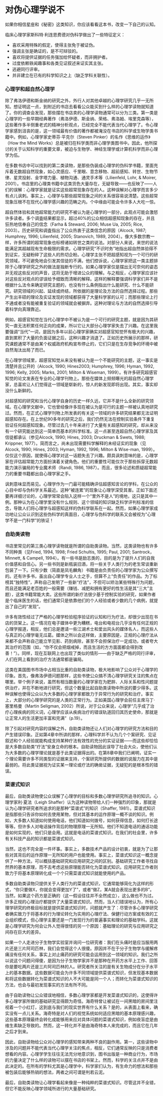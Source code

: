 # 对伪心理学说不

如果你相信星座和《秘密》这类知识，你应该看看这本书，改变一下自己的认知。

临床心理学家斯科特·利连恩费德对伪科学做出了一些特征定义：

* 喜欢采用特殊的假定，使得主张免于被证伪。
* 强调主张是确证的，是不可辩驳的。
* 喜欢将提供证据的任务强加给怀疑者，而非拥护者。
* 过度依赖轶闻趣事和各类见证叙述来证实其主张。
* 逃避同行评审。
* 并非建立在已有的科学知识之上（缺乏学科关联性）。

### 心理学和超自然心理学

除了弗洛伊德和斯金纳的研究之外，外行人对其他卓越的心理学研究几乎一无所知。想证明这一点，到附近的书店去看看公众能买到什么样的心理学读物就知道了。你的调查会发现，那些摆在书店卖的心理学读物通常可以分为三类。第一类是心理学的一些早期经典著作（弗洛伊德、斯金纳、荣格、弗洛姆、埃里克森等），这些著作多半侧重老式的精神分析观点，已经完全不能代表当代心理学了。令心理学家感到沮丧的是，这一领域最有价值的著作都被淹没在书店的科学或生物学类书籍中。例如，心理学家史蒂芬·平克尔（Steven Pinker）的名作《思维的运作》（How the Mind Works）总是被归在科学类而非心理学类图书中。因此，他所探讨的关于认知科学的重要文章，被迫与生物学、神经生理学或计算机科学而非心理学为伍。

在多数书店中可以找到的第二类读物，是那些伪装成心理学的伪科学书籍，里面充斥着无数超自然现象，如心灵感应、千里眼、意念移物、超前感知、转世、生物节律、星灵投射、金字塔力量、植物沟通、通灵手术等（Lilienfeld, Lohr, & Moirer, 2001）。书店里的心理类书籍中这类货色大量存在，无疑导致——也反映了——人们的误解：心理学家就是证实这些超常现象存在的人。这种误解对心理学而言多少有点儿讽刺。事实上，心理学与那些超常现象之间的关系很容易说清楚。这些超常现象压根不在现代心理学感兴趣的范畴之内。个中缘由可能会令许多人大吃一惊。

超自然体验和其他超常能力的研究不被认为是心理学的一部分，此观点可能会激怒许多读者。多个调査结果都显示，超过40%的公众相信超感知现象的存在，并且狂热地信奉自己的信念（Farha & Steward, 2006; Muse Ua, 2005; Rice, 2003）。历史研究和调査指出了公众热衷于这类信念的原因（Alcock, 1987; Humphrey, 1996; Lilienfeld, 2005; Stanovich, 1989, 2004）。像大多数宗教一样，许多所谓的超常现象也标榜诸如转世之类的说法。对部分人来说，来世的说法能满足其超越现有生命极限的需求。心理学研究“不识时务”地指出超自然体验得不到证实，无疑粉碎了这些人的热切企盼。心理学主张不把超感知视为一个可行的研究领域，不可避免地会引发其信徒的不满，他们控诉说，心理学家把这一类主题排除于心理学研究之外的做法是独断专行的。如果心理学家仅是摆出无可奈何的姿态并无视这些反对的声音，这将无助于增进公众的理解。与之相反，心理学家应该针对这些反对观点的谬误给予细致而清晰的解释。这样的解释要强调科学家们并不是根据什么法令来确定研究主题的，也没有什么条例指出什么能研究、什么不能研究。研究领域的兴起、延续或终结，所依据的是理论及方法的自然选择过程。那些产生出丰硕的理论及实证发现的领域都获得了大量科学家的认可；而那些理论上行不通或者没有能被重复验证的领域就会被摒弃。这种对理论与方法的自然选择引导着科学向真理靠近。

例如，超感官知觉在当代心理学中不被认为是一个可行的研究主题，就是因为其研究一直无法积累任何正向的成果，所以它让大部分心理学家失去了兴趣。在这里我要强调“当代”一词，是因为多年以前心理学家确实对超感官知觉怀有极大的兴趣，直到累积了大量的负面证据之后，这种兴趣才消退了。正如历史所展示的那样，研究课题通常不是由某个权威政府机构宣布停止的，它们只是在生存竞争的环境中被自然淘汰出局了而已。

在心理学领域里，超感官知觉从来没有被认为是一个不能研究的主题，这一事实是清楚并且公开的（Alcock, 1990; Hines2003; Humphrey, 1996; Hyman, 1992, 1996; Kelly, 2005; Marks, 2001; Milton & Wiseman, 1999）。有许多研究超感官知觉的论文发表在专业的心理学刊物上。那些在媒体上频频曝光的超自然心理学家，总喜欢让人们觉得这一领域是崭新的，惊人的新发现即将出现。其实，事实却没什么新鲜的。

对超感知的研究和当代心理学自身的历史一样久远，它并不是什么全新的研究领域。在心理学文献中，它也曾经像许多现在被认为是可行的主题一样被认真地研究过。然而，在正式心理学刊物上所发表的有关这一领域的许多研究结果都无法证明超感知存在。在上世纪90多年的研究之后，我们仍然无法在控制实验条件下重复验证任何超感知现象。尽管过去几十年来进行了大量有关超感知的研究，却从来没有一个研究能达到这一简单而基本的科学标准。这一点甚至连超自然心理学家及其信徒都承认（参见Alcock, 1990; Hines, 2003; Druckman & Swets, 1988; Krippner, 1977）。简而言之，尚未出现需要科学解释的未经证实的现象（见Alcock, 1990; Hines, 2003; Hyman, 1992, 1996; Milton & Wise-man, 1999）。仅仅这个原因，就使得心理学对这一话题失去了兴趣。颇具讽刺意味的是，心理学家在评估超常能力方面扮演着关键角色。他们的重要性可能仅次于那些拆穿无数超能力演示骗局的专业魔术师（Randi, 1986, 1987）。而且，很多论述和质疑超常能力的重要书籍都出自心理学家之手。

讽刺意味显而易见。心理学作为一门最可能精确评估超感知言论的学科，在公众的心目中却与伪科学关系最近。这种“被连累”的现象让心理学深受其害。正如下面还要再详细讨论的，心理学常常会陷入这样一个“里外不是人”的境地，这只是其中一例。那种认为在心理学里没有什么规则、这个领域的知识缺乏科学评判标准的信念，导致人们将心理学与超感知这样的伪科学联系在一起。然而，如果心理学家成功地让公众认识到这些伪科学的真面目，心理学与伪科学的联系又会被视为“心理学不是一门科学”的铁证！

### 自助类读物

书店里常见的第三类心理学读物就是所谓的自助类读物。当然，这类读物也有许多不同种类（见Fried, 1994, 1998; Fried Schultis, 1995; Paul, 2001; Santrock，Minnett, & Campell, 1994）。有一些书是励志类的，目的是为了提升人们的自我价值感和自信心。另一些书则是新瓶装旧酒，将一些关于人类行为的老生常谈重新包装了一下。只有少数（简直是凤毛麟角）书籍是由负责任的心理学家为公众撰写的。还有许多书，虽出自心理学专业人士之手，但算不上“负责任”的作品。为了标榜其“独特性”，声称自己发明了一些新“疗法”，不但可以矫治某些特殊行为问题，而且还能满足老百姓的一般需要（赚钱、减肥和拥有更好的性生活是其“三大”主题），这类书籍常能大卖。这些所谓的新疗法很少基于控制实验的研究，如果作者是个临床医生的话，他们通常只是依靠他们的个人经验或者少数的几个病例，就提出了自己的“发现”。

许多有效性经过了严格的心理学检验程序验证的认知和行为疗法，却很少出现在书店的货架上。这一情况在电子媒体中更为糟糕，电台和电视台几乎没有任何正规的心理学报道，相反，他们总是邀请一些江湖术士和爱出风头的媒体名人，而这些人与真正的心理学毫无瓜葛。媒体之所以会这样做，主要原因是，正规的心理疗法从来都不会声称自己能立竿见影、药到病除，甚至不会担保治疗一定成功，或者夸大其治疗的范围（如，“你不仅会把烟戒掉，而且生活的方方面面都会得到改善！”）。同样，现在互联网上也出现了类似的情形——由于缺乏严格的同行评审，人们在网上看到的治疗方法通常都是骗局。

这类在美国图书市场中占相当比重的自助类读物，极大地影响了公众对于心理学的印象。首先，像弗洛伊德问题那样，这些书使公众搞不清心理学研究关注的焦点在哪里。举个例子来说，虽然有相当数量的心理学家在为肥胖、人际关系和性问题提供治疗，并在不断地进行研究，但这个数量比起自助类读物中所说的要少得多。这种误解也使得公众以为大多数的心理学家都致力于异常行为的研究和治疗。事实上，大部分的心理学研究的是人类的正常行为。正如美国心理学会前任主席马丁·塞里格曼（Martin Seligman, 2002）所说，对于公众来说，心理学“几乎成了治疗心理疾病的同义词，心理学应该从疾病治疗的错误轨道回归其历史使命，那就是让正常人的生活更加丰富和完满”（p.19）。

除了引起对研究内容的误解之外，自助类读物还让人们对心理学的研究方法和目的产生错误印象。正如第4章中所讲的那样，心理科学并不认为几个个案研究、见证叙述和个人经验就能构成支持某种疗法有效性的充分的实证证据——而这些却恰恰是大多数自助类“疗法”安身立命的根本。自助读物因此误导了社会大众，使他们认为大多数的心理学理论就是基于此类证据得出的。在第8章中我们已阐明，证实一个理论需要许多不同类型的证据来支持，个案研究所提供的数据的说服力在其中是最弱的。将此类证据视为证实某一理论或疗法的确凿证据，无疑犯的是根本性的错误。

### 菜谱式知识

最后，自助类读物使公众误解了心理学的目标和多数心理学研究所追寻的知识。心理学家利·夏法（Leigh
Shaffer）认为这种读物带给人们一种强烈的印象，那就是认为心理学研究者所追求的是那种“菜谱式”的知识（Shaffer, 1981）。菜谱式知识是指那些只告诉你如何去使用某物，但对其基本的运作原理一概不谈的知识。例如，大多数人知道如何使用电话，他们知道如何拨号，如何获得信息，如何打长途等等。但许多人对电话操作背后的物理原理一无所知。他们不知道电话的通话功能是如何实现的，他们只是会用。这就是电话的菜谱式知识。在我们的社会里，许多有关科技产品的知识都是菜谱式知识。

当然，这也不完全是一件坏事。事实上，多数技术产品的设计初衷，就是为了让那些对其背后的运作原理一无所知的用户也能使用。事实上，菜谱式知识这一概念提供了一种方法，可以概括基础研究和应用研究之间的区别。基础研究工作者寻找自然界的基本原理，而不去考虑这些原理能否转化为菜谱式知识。应用研究工作者则致力于将基本原理转化成一个个只需菜谱式知识就能使用的产品。

多数自助类读物只提供关于人类行为的菜谱式知识，它通常能够简化为这样的形式，“你只要做X，你就会变得更加Y了”，或者“做Z，某A就会表现出更多的B”。当然，如果这个药方是正确的（这一假设往往并不全然成立），这么做也不为过。许多正规的心理治疗都提供了大量菜谱式知识。然而，当人们错误地认为，所有心理学研究的终极目标就是提供菜谱式知识时，问题就产生了：尽管许多心理学研究者确实致力于将基本的行为理论转化为实用的心理疗法、保健行动方案或有效的工业组织模式，但心理学主要还是一门发现行为的普遍事实和理论的基础学科。这就是心理学研究为何会让外人觉得很怪的另一个原因：基础理论的研究与应用研究之间存在巨大的差异。

如果一个人走进分子生物学实验室并询问一位研究者：我们在头痛时是应当服用两片还是三片阿司匹林，我们会觉得这个人很傻。原因并不在于分子生物学与缓解疼痛没有任何关系，事实上对止痛药的研究可能会运用到这一领域的知识。我们之所以说这个问题问得傻，是因为分子生物学家并不是那种在开药方水平上工作、回答你是要吃两片还是三片阿司匹林的人。研究者所关注的是有关生物成分在分子水平上的基本数据。这些数据可能会为许多不同领域提供菜谱式知识，但发现基本数据和将这些数据转化为菜谱式知识的人不大可能是同一个人；而转化为菜谱式知识的方法，也会与最初发现事实的方法有所不同。

由于自助读物让公众错误地相信，多数心理学家都是开发菜谱式知识的，这使得许多心理学家所做的基础研究显得颇为奇怪。海奇特曾让被试在一间黑暗的房间里注视着一个小红灯，这到底与我们的现实世界有什么关系？是的，从表面上看来，确实没有一点儿关系。海奇特是对人们的视觉系统如何适应黑暗的基本原理感兴趣，这些基本原理最终会转化成能够用来应对具体问题的菜谱式知识，例如夜盲症是由维生素缺乏导致的。然而，这一转化并不是由海奇特本人来完成的，而且它在几年之后才到来。

因此，自助读物给公众对心理学的感知带来两种不良的副作用。第一，这些读物中涉及的问题并不能代表当代心理学关注的焦点，相反，它们通常反映的只是消费者想看的内容。心理学学生往往无法充分地意识到，图书出版是一种商业行为，市场的力量决定了什么样的读物可以摆在书店的书架上。然而，科学的关注点并不是由此决定的。在所有的学科尤其是心理学中，科学家们认为，有生命力的想法和那些被包装后能够热销的想法，两者之间可谓是判若云泥。

最后，自助类读物让心理学看起来像是一种纯粹的菜谱式知识。尽管这并不全错，但它不能反映心理学领域所进行的大量基础研究。
